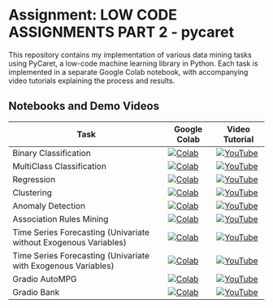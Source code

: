 # Assignment: LOW CODE ASSIGNMENTS PART 2 - pycaret

This repository contains my implementation of various data mining tasks using PyCaret, a low-code machine learning library in Python. Each task is implemented in a separate Google Colab notebook, with accompanying video tutorials explaining the process and results.

## Notebooks and Demo Videos

| Task                           | Google Colab  | Video Tutorial  |
|---------------------------------|---------------|-----------------|
| Binary Classification           | [![Colab](https://colab.research.google.com/assets/colab-badge.svg)](https://colab.research.google.com/github/pruthvik-sheth/CMPE-255-Data-Mining/blob/main/Assignments/PyCaret/1_PyCaret_Binary_Classification.ipynb) | [![YouTube](https://img.shields.io/badge/YouTube-Video-red)](https://youtu.be/f_2t19Nfmuc) |
| MultiClass Classification       | [![Colab](https://colab.research.google.com/assets/colab-badge.svg)](https://colab.research.google.com/github/pruthvik-sheth/CMPE-255-Data-Mining/blob/main/Assignments/PyCaret/2_PyCaret_Multiclass_Classification.ipynb) | [![YouTube](https://img.shields.io/badge/YouTube-Video-red)](https://youtu.be/bYkuz4L079s) |
| Regression                      | [![Colab](https://colab.research.google.com/assets/colab-badge.svg)](https://colab.research.google.com/github/pruthvik-sheth/CMPE-255-Data-Mining/blob/main/Assignments/PyCaret/3_PyCaret_Regression.ipynb) | [![YouTube](https://img.shields.io/badge/YouTube-Video-red)](https://youtu.be/pcbjfukgMyg) |
| Clustering                      | [![Colab](https://colab.research.google.com/assets/colab-badge.svg)](https://colab.research.google.com/github/pruthvik-sheth/CMPE-255-Data-Mining/blob/main/Assignments/PyCaret/4_PyCaret_Clustering.ipynb) | [![YouTube](https://img.shields.io/badge/YouTube-Video-red)](https://youtu.be/DGJDffrAN7M) |
| Anomaly Detection               | [![Colab](https://colab.research.google.com/assets/colab-badge.svg)](https://colab.research.google.com/github/pruthvik-sheth/CMPE-255-Data-Mining/blob/main/Assignments/PyCaret/5_PyCaret_Anomaly_Detection.ipynb) | [![YouTube](https://img.shields.io/badge/YouTube-Video-red)](https://youtu.be/BzRzwgrEdIs) |
| Association Rules Mining        | [![Colab](https://colab.research.google.com/assets/colab-badge.svg)](https://colab.research.google.com/github/pruthvik-sheth/CMPE-255-Data-Mining/blob/main/Assignments/PyCaret/6_PyCaret_Association_Rules_Mining.ipynb) | [![YouTube](https://img.shields.io/badge/YouTube-Video-red)](https://youtu.be/W71MTsD3vJU) |
| Time Series Forecasting (Univariate without Exogenous Variables) | [![Colab](https://colab.research.google.com/assets/colab-badge.svg)](https://colab.research.google.com/github/pruthvik-sheth/CMPE-255-Data-Mining/blob/main/Assignments/PyCaret/7_PyCaret_Time_Series_Forecasting_Without_Exo_Variables.ipynb) | [![YouTube](https://img.shields.io/badge/YouTube-Video-red)](https://youtu.be/eJndHXr3VeA) |
| Time Series Forecasting (Univariate with Exogenous Variables) | [![Colab](https://colab.research.google.com/assets/colab-badge.svg)](https://colab.research.google.com/github/pruthvik-sheth/CMPE-255-Data-Mining/blob/main/Assignments/PyCaret/8_PyCaret_Time_Series_Forecasting_With_Exo_Variables.ipynb) | [![YouTube](https://img.shields.io/badge/YouTube-Video-red)](https://youtu.be/FZIccaPbKWE) |
| Gradio AutoMPG                  | [![Colab](https://colab.research.google.com/assets/colab-badge.svg)](https://colab.research.google.com/github/pruthvik-sheth/CMPE-255-Data-Mining/blob/main/Assignments/PyCaret/Gradio_AutoMPG_1.ipynb) | [![YouTube](https://img.shields.io/badge/YouTube-Video-red)](https://youtu.be/Pdv_gIA0-Nk) |
| Gradio Bank                     | [![Colab](https://colab.research.google.com/assets/colab-badge.svg)](https://colab.research.google.com/github/pruthvik-sheth/CMPE-255-Data-Mining/blob/main/Assignments/PyCaret/Gradio_Bank_2.ipynb) | [![YouTube](https://img.shields.io/badge/YouTube-Video-red)](https://youtu.be/59QD8VXLcRU) |

